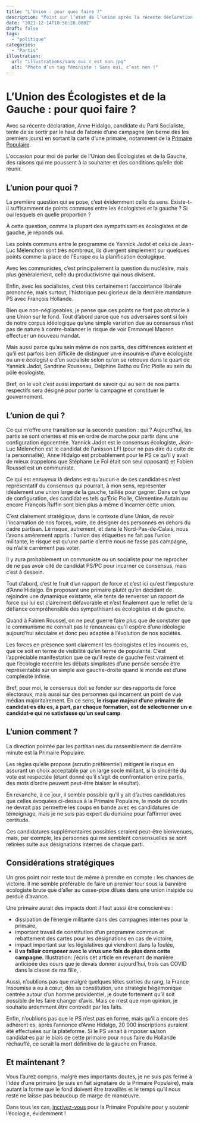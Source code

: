 ```yaml
---
title: "L’Union : pour quoi faire ?"
description: "Point sur l’état de l’union après la récente déclaration d’Anne Hidalgo, candidate du Parti Socialiste."
date: "2021-12-14T10:56:28.000Z"
draft: false
tags:
  - "politique"
categories:
  - "Partis"
illustration:
  url: "illustrations/sans_oui_c_est_non.jpg"
  alt: "Photo d’un tag féministe : Sans oui, c’est non !"
---
```


# L’Union des Écologistes et de la Gauche : pour quoi faire ?

Avec sa récente déclaration, Anne Hidalgo, candidate du Parti Socialiste, tente de se sortir par le haut de l’atonie d’une campagne (en berne dès les premiers jours) en sortant la carte d’une primaire, notamment de la [Primaire Populaire](https://primairepopulaire.fr).

L’occasion pour moi de parler de l’Union des Écologistes et de la Gauche, des raisons qui me poussent à la souhaiter et des conditions qu’elle doit réunir.

## L’union pour quoi ?

La première question qui se pose, c’est évidemment celle du sens. Existe-t-il suffisamment de points communs entre les écologistes et la gauche ? Si oui lesquels en quelle proportion ?

À cette question, comme la plupart des sympathisant·es écologistes et de gauche, je réponds oui.

Les points communs entre le programme de Yannick Jadot et celui de Jean-Luc Mélenchon sont très nombreux, ils divergent simplement sur quelques points comme la place de l’Europe ou la planification écologique.

Avec les communistes, c’est principalement la question du nucléaire, mais plus généralement, celle du productivisme qui nous divisent.

Enfin, avec les socialistes, c’est très certainement l’accointance libérale prononcée, mais surtout, l’historique peu glorieux de la dernière mandature PS avec François Hollande.

Bien que non-négligeables, je pense que ces points ne font pas obstacle à une Union sur le fond. Tout d’abord parce que nos adversaires sont si loin de notre corpus idéologique qu’une simple variation due au consensus n’est pas de nature à contre-balancer le risque de voir Emmanuel Macron effectuer un nouveau mandat.

Mais aussi parce qu’au sein même de nos partis, des différences existent et qu’il est parfois bien difficile de distinguer un·e insoumis·e d’un·e écologiste ou un·e écologist·e d’un socialiste selon qu’on se retrouve dans le quart de Yannick Jadot, Sandrine Rousseau, Delphine Batho ou Éric Piolle au sein du pôle écologiste.

Bref, on le voit c’est aussi important de savoir qui au sein de nos partis respectifs sera désigné pour porter la campagne et constituer le gouvernement.

## L’union de qui ?

Ce qui m’offre une transition sur la seconde question : qui ? Aujourd’hui, les partis se sont orientés et mis en ordre de marche pour partir dans une configuration égocentrée. Yannick Jadot est le consensus écologiste, Jean-Luc Mélenchon est le candidat de l’unisson LFI (pour ne pas dire du culte de la personnalité), Anne Hidalgo est probablement pour le PS ce qu’il y avait de mieux (rappelons que Stéphane Le Fol était son seul opposant) et Fabien Roussel est un communiste.

Ce qui est ennuyeux là dedans est qu’aucun·e de ces candidat·es n’est représentatif du consensus qui pourrait, à mon sens, représenter idéalement une union large de la gauche, taillée pour gagner. Dans ce type de configuration, des candidat·es tels qu’Éric Piolle, Clémentine Autain ou encore François Ruffin sont bien plus à même d’incarner cette union.

C’est clairement stratégique, dans le contexte d’une Union, de revoir l’incarnation de nos forces, voire, de désigner des personnes en dehors du cadre partisan. Le risque, autrement, et dans le Nord-Pas-de-Calais, nous l’avons amèrement appris : l’union des étiquettes ne fait pas l’union militante, le risque est qu’une partie d’entre nous ne fasse pas campagne, ou n’aille carrément pas voter.

Il y aura probablement un communiste ou un socialiste pour me reprocher de ne pas avoir cité de candidat PS/PC pour incarner ce consensus, mais c’est à dessein.

Tout d’abord, c’est le fruit d’un rapport de force et c’est ici qu’est l’imposture d’Anne Hidalgo. En proposant une primaire plutôt qu’en décidant de rejoindre une dynamique existante, elle tente de renverser un rapport de force qui lui est clairement défavorable et n’est finalement que le reflet de la défiance compréhensible des sympathisant·es écologistes et de gauche.

Quand à Fabien Roussel, on ne peut guerre faire plus que de constater que le communisme ne connaît pas le renouveau qu’il espère d’une idéologie aujourd’hui séculaire et donc peu adaptée à l’évolution de nos sociétés.

Les forces en présence sont clairement les écologistes et les insoumis·es, que ce soit en terme de visibilité qu’en terme de popularité. C’est l’appréciable manifestation que ce qu’il reste de gauche l’est vraiment et que l’écologie recentre les débats simplistes d’une pensée sensée être représentable sur un simple axe gauche-droite quand le monde est d’une complexité infinie.

Bref, pour moi, le consensus doit se fonder sur des rapports de force électoraux, mais aussi sur des personnes qui incarnent un point de vue médian majoritairement. En ce sens, **le risque majeur d’une primaire de candidat·es élu·es, à part, par chaque formation, est de sélectionner un·e candidat·e qui ne satisfasse qu’un seul camp**.

## L’union comment ?

La direction pointée par les partisan·nes du rassemblement de dernière minute est la Primaire Populaire.

Les règles qu’elle propose (scrutin préférentiel) mitigent le risque en assurant un choix acceptable par un large socle militant, si la sincérité du vote est respectée (étant donné qu’il s’agit de confrontation entre partis, des mots d’ordre peuvent peut-être biaiser le résultat).

En revanche, à ce jour, il semble possible qu’il y ait d’autres candidatures que celles évoquées ci-dessus à la Primaire Populaire, le mode de scrutin ne devrait pas permettre les coups en bande avec es candidatures de témoignage, mais je ne suis pas expert du domaine pour l’affirmer avec certitude.

Ces candidatures supplémentaires possibles seraient peut-être bienvenues, mais, par exemple, les personnes qui me semblent consensuelles se sont retirées suite aux désignations internes de chaque parti.

## Considérations stratégiques

Un gros point noir reste tout de même à prendre en compte : les chances de victoire. Il me semble préférable de faire un premier tour sous la bannière écologiste brute que d’aller au casse-pipe dilués dans une union insipide ou perdue d’avance.

Une primaire aurait des impacts dont il faut aussi être conscient·es :

- dissipation de l’énergie militante dans des campagnes internes pour la primaire,
- important travail de constitution d’un programme commun et rebattement des cartes pour les désignations en cas de victoire,
- impact important sur les législatives qui viendront dans la foulée,
- **il va falloir composer avec le virus une fois de plus dans cette campagne.** Illustration: j’écris cet article en revenant de manière anticipée des cours que je devais donner aujourd’hui, trois cas COVID dans la classe de ma fille, .

Aussi, n’oublions pas que malgré quelques têtes sorties du rang, la France Insoumise a eu à cœur, dès sa constitution, une stratégie hégémonique centrée autour d’un homme providentiel, je doute fortement qu’il soit possible de les faire changer d’avis. Mais ce n’est que mon opinion, je souhaite ardemment être contredit par les faits.

Enfin, n’oublions pas que le PS n’est pas en forme, mais qu’il a encore des adhérent·es, après l’annonce d’Anne Hidalgo, 20 000 inscriptions auraient été effectuées sur la plateforme. Si le PS venait à imposer sa/son candidat·es par le biais de cette primaire pour nous faire du Hollande réchauffé, ce serait la mort définitive de la gauche en France.

## Et maintenant ?

Vous l’aurez compris, malgré mes importants doutes, je ne suis pas fermé à l’idée d’une primaire (je suis en fait signataire de la Primaire Populaire), mais autant la forme que le fond doivent être travaillés et le temps qu’il nous reste ne laisse pas beaucoup de marge de manœuvre.

Dans tous les cas, [incrivez-vous](https://primairepopulaire.fr/) pour la Primaire Populaire pour y soutenir l’écologie, évidemment !
